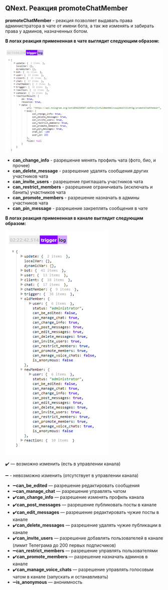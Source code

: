 ## QNext. Реакция promoteChatMember

**promoteChatMember** - реакция позволяет выдавать права администратора в чате от имени бота, а так же изменять и забирать права у админов, назначенных ботом.

**В логах реакция примененная в чате выглядит следующим образом:**

![](./1.png)
* **can_change_info** - разрешение менять профиль чата (фото, био, и прочее)
* **can_delete_message** - разрешение удалять сообщения других участников чата
* **can_invite_users** - разрешение приглашать участников чата
* **can_restrict_members** - разрешение ограничивать (исключать и банить) участников чата
* **can_promote_members** - разрешение назначать в админы участников чата
* **can_pin_message** - разрешение закреплять сообщения в чате



**В логах реакция примененная в канале выглядит следующим образом:**

![](./2.png)

✔️ — возможно изменить (есть в управлении канала)

➖ - невозможно изменить (отсутствует в управлении канала)
* ➖**can_be_edited** — разрешение редактировать сообщения
* ➖**can_manage_chat** — разрешение управлять чатом
* ✔️**can_change_info** — разрешение изменять профиль канала 
* ✔️**can_post_messages** — разрешение публиковать посты в канале 
* ✔️**can_edit_messages** — разрешение редактировать чужие посты в канале 
* ✔️**can_delete_messages** — разрешение удалять чужие публикации в канале
* ✔️**can_invite_users** — разрешение добавлять пользователей в канале (лимит Телеграма до 200 первых подписчиков) 
* ➖**can_restrict_members** — разрешение управлять пользователями
* ✔️**can_promote_members** — разрешение назначать админов в канале
* ✔️**can_manage_voice_chats** — разрешение управлять голосовым чатом в канале (запускать и останавливать)
* ➖**is_anonymous** — анонимность





